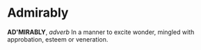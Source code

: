 # Admirably

**AD'MIRABLY**, _adverb_ In a manner to excite wonder, mingled with approbation, esteem or veneration.